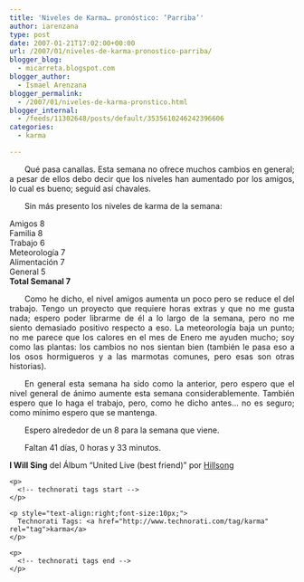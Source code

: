 ```yaml
---
title: 'Niveles de Karma… pronóstico: ‘Parriba’'
author: iarenzana
type: post
date: 2007-01-21T17:02:00+00:00
url: /2007/01/niveles-de-karma-pronostico-parriba/
blogger_blog:
  - micarreta.blogspot.com
blogger_author:
  - Ismael Arenzana
blogger_permalink:
  - /2007/01/niveles-de-karma-pronstico.html
blogger_internal:
  - /feeds/11302648/posts/default/3535610246242396606
categories:
  - karma

---
```

<p style="text-align:justify;text-indent:20pt;">
  Qué pasa canallas. Esta semana no ofrece muchos cambios en general; a pesar de ellos debo decir que los niveles han aumentado por los amigos, lo cual es bueno; seguid así chavales.
</p>

<p style="text-align:justify;text-indent:20pt;">
  Sin más presento los niveles de karma de la semana:
</p>

<p style="text-align:justify;text-indent:20pt;">
  <p>
    Amigos 8<br /> Familia 8<br /> Trabajo 6<br /> Meteorología 7<br /> Alimentación 7<br /> General 5<br /> <strong>Total Semanal 7<br /> </strong>
  </p>
  
  <p style="text-align:justify;text-indent:20pt;">
    Como he dicho, el nivel amigos aumenta un poco pero se reduce el del trabajo. Tengo un proyecto que requiere horas extras y que no me gusta nada; espero poder librarme de él a lo largo de la semana, pero no me siento demasiado positivo respecto a eso. La meteorología baja un punto; no me parece que los calores en el mes de Enero me ayuden mucho; soy como las plantas: los cambios no nos sientan bien (también le pasa eso a los osos hormigueros y a las marmotas comunes, pero esas son otras historias).
  </p>
  
  <p style="text-align:justify;text-indent:20pt;">
    En general esta semana ha sido como la anterior, pero espero que el nivel general de ánimo aumente esta semana considerablemente. También espero que lo haga el trabajo, pero, como he dicho antes&#8230; no es seguro; como mínimo espero que se mantenga.
  </p>
  
  <p style="text-align:justify;text-indent:20pt;">
    Espero alrededor de un 8 para la semana que viene.
  </p>
  
  <p style="text-align:justify;text-indent:20pt;">
    Faltan 41 días, 0 horas y 33 minutos.
  </p>
  
  <p style="text-align:justify;text-indent:20pt;">
    <p>
      <strong>I Will Sing</strong> del Álbum &#8220;United Live (best friend)&#8221; por <a href="http://www.google.com/search?q=%22Hillsong%22">Hillsong</a>
    </p>
    
    <p>
      <!-- technorati tags start -->
    </p>
    
    <p style="text-align:right;font-size:10px;">
      Technorati Tags: <a href="http://www.technorati.com/tag/karma" rel="tag">karma</a>
    </p>
    
    <p>
      <!-- technorati tags end -->
    </p>